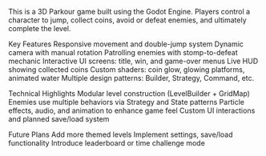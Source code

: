 
This is a 3D Parkour game built using the Godot Engine. Players control a character to jump, collect coins, avoid or defeat enemies, and ultimately complete the level.

 Key Features
Responsive movement and double-jump system
Dynamic camera with manual rotation
Patrolling enemies with stomp-to-defeat mechanic
Interactive UI screens: title, win, and game-over menus
Live HUD showing collected coins
Custom shaders: coin glow, glowing platforms, animated water
Multiple design patterns: Builder, Strategy, Command, etc.

 Technical Highlights
Modular level construction (LevelBuilder + GridMap)
Enemies use multiple behaviors via Strategy and State patterns
Particle effects, audio, and animation to enhance game feel
Custom UI interactions and planned save/load system

 Future Plans
Add more themed levels
Implement settings, save/load functionality
Introduce leaderboard or time challenge mode
